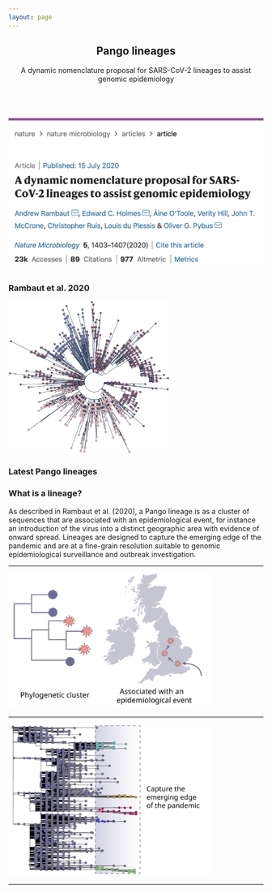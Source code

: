 ```yaml
---
layout: page
---
```


  <section>
    <div class="content">
      <header>
        <h1>Pango lineages</h1>
        <p>A dynamic nomenclature proposal for SARS-CoV-2 lineages to assist genomic epidemiology</p>
      </header>
    </div>
  </section>
  <section>
    <div class="posts">
        <article>
            <a href="https://www.nature.com/articles/s41564-020-0770-5" class="image"><img src="./assets/images/article.png" style="max-height:400px" alt="" /></a>
            <h3>Rambaut et al. 2020</h3>
        </article>
        <article>
            <a href="./lineages.html" class="image"><img src="./assets/images/designation_tree.svg" style="max-height:300px;max-width:320px" alt="" /></a>
            <h3>Latest Pango lineages</h3>
        </article>
      </div>
    </section>

### What is a lineage?

As described in Rambaut et al. (2020), a Pango lineage is as a cluster of sequences that are associated with an epidemiological event, for instance an introduction of the virus into a distinct geographic area with evidence of onward spread. Lineages are designed to capture the emerging edge of the pandemic and are at a fine-grain resolution suitable to genomic epidemiological surveillance and outbreak investigation.

<section>
    <hr>
    <img src="./assets/images/intro_evidence_spread.svg" style="max-width:80%"  class="center">
    <hr>
    <img src="./assets/images/capture_emerging_edge.svg" style="max-width:80%"  class="center">
    <hr>
</section>